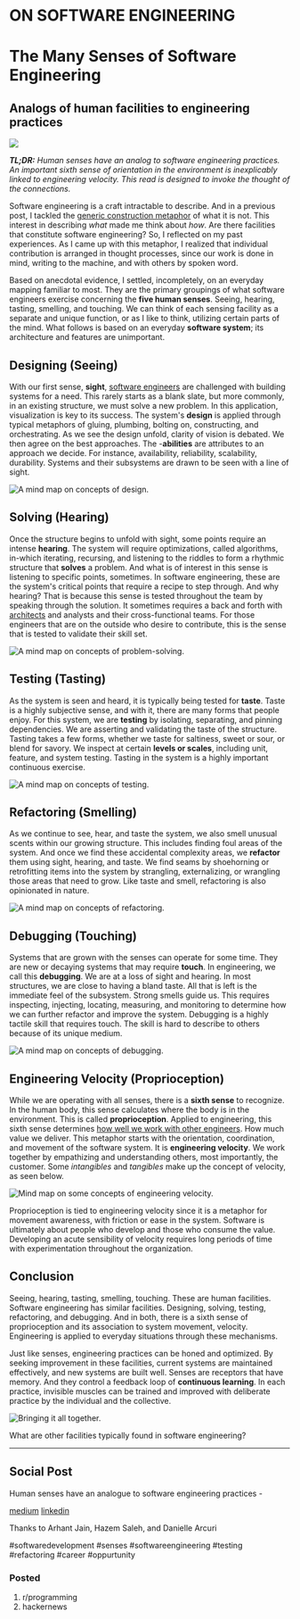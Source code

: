 # ON SOFTWARE ENGINEERING
# The Many Senses of Software Engineering
## Analogs of human facilities to engineering practices

![](images/17-01.jpeg)

***TL;DR:** Human senses have an analog to software engineering practices. An important sixth sense of orientation in the environment is inexplicably linked to engineering velocity. This read is designed to invoke the thought of the connections.*

Software engineering is a craft intractable to describe. And in a previous post, I tackled the [generic construction metaphor](https://medium.com/hackernoon/software-is-unlike-construction-c0284ee4b723) of what it is not. This interest in describing *what* made me think about *how*. Are there facilities that constitute software engineering? So, I reflected on my past experiences. As I came up with this metaphor, I realized that individual contribution is arranged in thought processes, since our work is done in mind, writing to the machine, and with others by spoken word.

Based on anecdotal evidence, I settled, incompletely, on an everyday mapping familiar to most. They are the primary groupings of what software engineers exercise concerning the **five human senses**. Seeing, hearing, tasting, smelling, and touching. We can think of each sensing facility as a separate and unique function, or as I like to think, utilizing certain parts of the mind. What follows is based on an everyday **software system**; its architecture and features are unimportant.

## Designing (Seeing)

With our first sense, **sight**, [software engineers](https://dev.to/solidi/what-is-a-software-engineer-anyway-3fb2) are challenged with building systems for a need. This rarely starts as a blank slate, but more commonly, in an existing structure, we must solve a new problem. In this application, visualization is key to its success. The system's **design** is applied through typical metaphors of gluing, plumbing, bolting on, constructing, and orchestrating. As we see the design unfold, clarity of vision is debated. We then agree on the best approaches. The -**abilities** are attributes to an approach we decide. For instance, availability, reliability, scalability, durability. Systems and their subsystems are drawn to be seen with a line of sight.

![A mind map on concepts of design.](images/17-02.png)

## Solving (Hearing)

Once the structure begins to unfold with sight, some points require an intense **hearing**. The system will require optimizations, called algorithms, in-which iterating, recursing, and listening to the riddles to form a rhythmic structure that **solves** a problem. And what is of interest in this sense is listening to specific points, sometimes. In software engineering, these are the system's critical points that require a recipe to step through. And why hearing? That is because this sense is tested throughout the team by speaking through the solution. It sometimes requires a back and forth with [architects](https://dev.to/solidi/what-is-a-principal-engineer-anyway-55n0) and analysts and their cross-functional teams. For those engineers that are on the outside who desire to contribute, this is the sense that is tested to validate their skill set.

![A mind map on concepts of problem-solving.](images/17-03.png)

## Testing (Tasting)

As the system is seen and heard, it is typically being tested for **taste**. Taste is a highly subjective sense, and with it, there are many forms that people enjoy. For this system, we are **testing** by isolating, separating, and pinning dependencies. We are asserting and validating the taste of the structure. Tasting takes a few forms, whether we taste for saltiness, sweet or sour, or blend for savory. We inspect at certain **levels or scales**, including unit, feature, and system testing. Tasting in the system is a highly important continuous exercise.

![A mind map on concepts of testing.](images/17-04.png)

## Refactoring (Smelling)

As we continue to see, hear, and taste the system, we also smell unusual scents within our growing structure. This includes finding foul areas of the system. And once we find these accidental complexity areas, we **refactor** them using sight, hearing, and taste. We find seams by shoehorning or retrofitting items into the system by strangling, externalizing, or wrangling those areas that need to grow. Like taste and smell, refactoring is also opinionated in nature.

![A mind map on concepts of refactoring.](images/17-05.png)

## Debugging (Touching)

Systems that are grown with the senses can operate for some time. They are new or decaying systems that may require **touch**. In engineering, we call this **debugging**. We are at a loss of sight and hearing. In most structures, we are close to having a bland taste. All that is left is the immediate feel of the subsystem. Strong smells guide us. This requires inspecting, injecting, locating, measuring, and monitoring to determine how we can further refactor and improve the system. Debugging is a highly tactile skill that requires touch. The skill is hard to describe to others because of its unique medium.

![A mind map on concepts of debugging.](images/17-06.png)

## Engineering Velocity (Proprioception)

While we are operating with all senses, there is a **sixth sense** to recognize. In the human body, this sense calculates where the body is in the environment. This is called **proprioception**. Applied to engineering, this sixth sense determines [how well we work with other engineers](https://medium.com/@solidi/in-software-philosophy-is-delegation-c786dd3a16cf). How much value we deliver. This metaphor starts with the orientation, coordination, and movement of the software system. It is **engineering velocity**. We work together by empathizing and understanding others, most importantly, the customer. Some *intangibles* and *tangibles* make up the concept of velocity, as seen below.

![Mind map on some concepts of engineering velocity.](images/17-07.png)

Proprioception is tied to engineering velocity since it is a metaphor for movement awareness, with friction or ease in the system. Software is ultimately about people who develop and those who consume the value. Developing an acute sensibility of velocity requires long periods of time with experimentation throughout the organization.

## Conclusion

Seeing, hearing, tasting, smelling, touching. These are human facilities. Software engineering has similar facilities. Designing, solving, testing, refactoring, and debugging. And in both, there is a sixth sense of proprioception and its association to system movement, velocity. Engineering is applied to everyday situations through these mechanisms.

Just like senses, engineering practices can be honed and optimized. By seeking improvement in these facilities, current systems are maintained effectively, and new systems are built well. Senses are receptors that have memory. And they control a feedback loop of **continuous learning**. In each practice, invisible muscles can be trained and improved with deliberate practice by the individual and the collective.

![Bringing it all together.](images/17-08.png)

What are other facilities typically found in software engineering?

---

## Social Post

Human senses have an analogue to software engineering practices -

[medium](https://levelup.gitconnected.com/the-many-senses-of-software-engineering-aba9f289498c)
[linkedin](https://www.linkedin.com/pulse/many-senses-software-engineering-douglas-w-arcuri/)

Thanks to Arhant Jain, Hazem Saleh, and Danielle Arcuri

#softwaredevelopment #senses #softwareengineering #testing #refactoring #career #oppurtunity

### Posted

1. r/programming
1. hackernews
